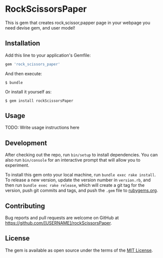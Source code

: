 # RockScissorsPaper

This is gem that creates rock,scissor,papper page in your webpage
you need devise gem, and user model!

## Installation

Add this line to your application's Gemfile:

```ruby
gem 'rock_scissors_paper'
```

And then execute:

    $ bundle

Or install it yourself as:

    $ gem install rockScissorsPaper

## Usage

TODO: Write usage instructions here

## Development

After checking out the repo, run `bin/setup` to install dependencies. You can also run `bin/console` for an interactive prompt that will allow you to experiment.

To install this gem onto your local machine, run `bundle exec rake install`. To release a new version, update the version number in `version.rb`, and then run `bundle exec rake release`, which will create a git tag for the version, push git commits and tags, and push the `.gem` file to [rubygems.org](https://rubygems.org).

## Contributing

Bug reports and pull requests are welcome on GitHub at https://github.com/[USERNAME]/rockScissorsPaper.


## License

The gem is available as open source under the terms of the [MIT License](http://opensource.org/licenses/MIT).
